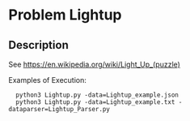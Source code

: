 # Problem Lightup
## Description
See https://en.wikipedia.org/wiki/Light_Up_(puzzle)

Examples of Execution:
```
  python3 Lightup.py -data=Lightup_example.json
  python3 Lightup.py -data=Lightup_example.txt -dataparser=Lightup_Parser.py
